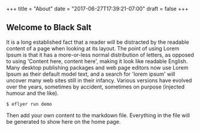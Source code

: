 +++
title = "About"
date = "2017-06-27T17:39:21-07:00"
draft = false
+++

## Welcome to Black Salt

It is a long established fact that a reader will be distracted by the readable content of a page when looking at its layout. The point of using Lorem Ipsum is that it has a more-or-less normal distribution of letters, as opposed to using 'Content here, content here', making it look like readable English. Many desktop publishing packages and web page editors now use Lorem Ipsum as their default model text, and a search for 'lorem ipsum' will uncover many web sites still in their infancy. Various versions have evolved over the years, sometimes by accident, sometimes on purpose (injected humour and the like).
```console
$ eflyer run demo
```

Then add your own content to the markdown file. Everything in the file will be generated to show here on the home page.
